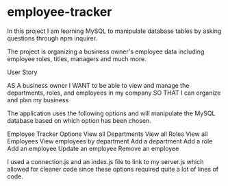# employee-tracker

In this project I am learning MySQL to manipulate database tables by asking questions through npm inquirer.

The project is organizing a business owner's employee data including employee roles, titles, managers and much more.

User Story

AS A business owner
I WANT to be able to view and manage the departments, roles, and employees in my company
SO THAT I can organize and plan my business

The application uses the following options and will manipulate the MySQL database based on which option has been chosen.

Employee Tracker Options
View all Departments
View all Roles
View all Employees
View employees by department
Add a department
Add a role
Add an employee
Update an employee
Remove an employee

I used a connection.js and an index.js file to link to my server.js which allowed for cleaner code since these options required quite a lot of lines of code.